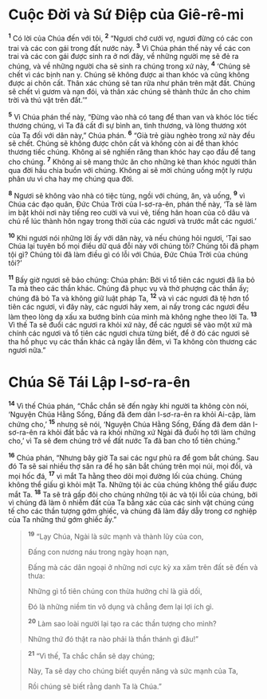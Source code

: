 # Cuộc Ðời và Sứ Ðiệp của Giê-rê-mi
<sup><b>1</b></sup> Có lời của Chúa đến với tôi, <sup><b>2</b></sup> “Ngươi chớ cưới vợ, ngươi đừng có các con trai và các con gái trong đất nước này. <sup><b>3</b></sup> Vì Chúa phán thế này về các con trai và các con gái được sinh ra ở nơi đây, về những người mẹ sẽ đẻ ra chúng, và về những người cha sẽ sinh ra chúng trong xứ này, <sup><b>4</b></sup> ‘Chúng sẽ chết vì các bịnh nan y. Chúng sẽ không được ai than khóc và cũng không được ai chôn cất. Thân xác chúng sẽ tan rữa như phân trên mặt đất. Chúng sẽ chết vì gươm và nạn đói, và thân xác chúng sẽ thành thức ăn cho chim trời và thú vật trên đất.’”

<sup><b>5</b></sup> Vì Chúa phán thế này, “Ðừng vào nhà có tang để than van và khóc lóc tiếc thương chúng, vì Ta đã cất đi sự bình an, tình thương, và lòng thương xót của Ta đối với dân này,” Chúa phán. <sup><b>6</b></sup> “Già trẻ giàu nghèo trong xứ này đều sẽ chết. Chúng sẽ không được chôn cất và không còn ai để than khóc thương tiếc chúng. Không ai sẽ nghiến răng than khóc hay cạo đầu để tang cho chúng. <sup><b>7</b></sup> Không ai sẽ mang thức ăn cho những kẻ than khóc người thân qua đời hầu chia buồn với chúng. Không ai sẽ mời chúng uống một ly rượu phân ưu vì cha hay mẹ chúng qua đời.

<sup><b>8</b></sup> Ngươi sẽ không vào nhà có tiệc tùng, ngồi với chúng, ăn, và uống, <sup><b>9</b></sup> vì Chúa các đạo quân, Ðức Chúa Trời của I-sơ-ra-ên, phán thế này, ‘Ta sẽ làm im bặt khỏi nơi này tiếng reo cười và vui vẻ, tiếng hân hoan của cô dâu và chú rể lúc thành hôn ngay trong thời của các ngươi và trước mắt các ngươi.’

<sup><b>10</b></sup> Khi ngươi nói những lời ấy với dân này, và nếu chúng hỏi ngươi, ‘Tại sao Chúa lại tuyên bố mọi điều dữ quá đỗi này với chúng tôi? Chúng tôi đã phạm tội gì? Chúng tôi đã làm điều gì có lỗi với Chúa, Ðức Chúa Trời của chúng tôi?’

<sup><b>11</b></sup> Bấy giờ ngươi sẽ bảo chúng: Chúa phán: Bởi vì tổ tiên các ngươi đã lìa bỏ Ta mà theo các thần khác. Chúng đã phục vụ và thờ phượng các thần ấy; chúng đã bỏ Ta và không giữ luật pháp Ta, <sup><b>12</b></sup> và vì các ngươi đã tệ hơn tổ tiên các ngươi, vì đây này, các ngươi hãy xem, ai nấy trong các ngươi đều làm theo lòng dạ xấu xa bướng bỉnh của mình mà không nghe theo lời Ta. <sup><b>13</b></sup> Vì thế Ta sẽ đuổi các ngươi ra khỏi xứ này, để các ngươi sẽ vào một xứ mà chính các ngươi và tổ tiên các ngươi chưa từng biết, để ở đó các ngươi sẽ tha hồ phục vụ các thần khác cả ngày lẫn đêm, vì Ta không còn thương các ngươi nữa.”


# Chúa Sẽ Tái Lập I-sơ-ra-ên
<sup><b>14</b></sup> Vì thế Chúa phán, “Chắc chắn sẽ đến ngày khi người ta không còn nói, ‘Nguyện Chúa Hằng Sống, Ðấng đã đem dân I-sơ-ra-ên ra khỏi Ai-cập, làm chứng cho,’ <sup><b>15</b></sup> nhưng sẽ nói, ‘Nguyện Chúa Hằng Sống, Ðấng đã đem dân I-sơ-ra-ên ra khỏi đất bắc và ra khỏi những xứ Ngài đã đuổi họ tới làm chứng cho,’ vì Ta sẽ đem chúng trở về đất nước Ta đã ban cho tổ tiên chúng.”

<sup><b>16</b></sup> Chúa phán, “Nhưng bây giờ Ta sai các ngư phủ ra để gom bắt chúng. Sau đó Ta sẽ sai nhiều thợ săn ra để họ săn bắt chúng trên mọi núi, mọi đồi, và mọi hốc đá, <sup><b>17</b></sup> vì mắt Ta hằng theo dõi mọi đường lối của chúng. Chúng không thể giấu gì khỏi mặt Ta. Những tội ác của chúng không thể giấu được mắt Ta. <sup><b>18</b></sup> Ta sẽ trả gấp đôi cho chúng những tội ác và tội lỗi của chúng, bởi vì chúng đã làm ô nhiễm đất của Ta bằng xác của các sinh vật chúng cúng tế cho các thần tượng gớm ghiếc, và chúng đã làm đầy dẫy trong cơ nghiệp của Ta những thứ gớm ghiếc ấy.”


> <sup><b>19</b></sup> “Lạy Chúa, Ngài là sức mạnh và thành lũy của con,
> 
> Ðấng con nương náu trong ngày hoạn nạn,
> 
> Ðấng mà các dân ngoại ở những nơi cực kỳ xa xăm trên đất sẽ đến và thưa:
> 
> Những gì tổ tiên chúng con thừa hưởng chỉ là giả dối,
> 
> Ðó là những niềm tin vô dụng và chẳng đem lại lợi ích gì.
> 
> <sup><b>20</b></sup> Làm sao loài người lại tạo ra các thần tượng cho mình?
> 
> Những thứ đó thật ra nào phải là thần thánh gì đâu!”
>


> <sup><b>21</b></sup> “Vì thế, Ta chắc chắn sẽ dạy chúng;
> 
> Này, Ta sẽ dạy cho chúng biết quyền năng và sức mạnh của Ta,
> 
> Rồi chúng sẽ biết rằng danh Ta là Chúa.”
>